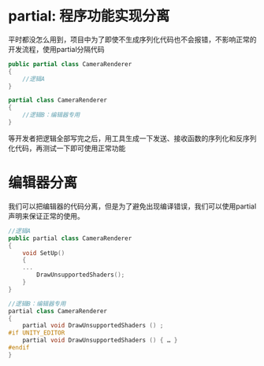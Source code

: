 # partial: 程序功能实现分离
平时都没怎么用到，项目中为了即使不生成序列化代码也不会报错，不影响正常的开发流程，使用partial分隔代码
```c#
public partial class CameraRenderer
{
	//逻辑A
}

partial class CameraRenderer
{
	//逻辑B：编辑器专用
}
```
等开发者把逻辑全部写完之后，用工具生成一下发送、接收函数的序列化和反序列化代码，再测试一下即可使用正常功能

# 编辑器分离

我们可以把编辑器的代码分离，但是为了避免出现编译错误，我们可以使用partial声明来保证正常的使用。
```c++
//逻辑A
public partial class CameraRenderer
{
	void SetUp()
	{
	...
		DrawUnsupportedShaders();
	}
}

//逻辑B：编辑器专用
partial class CameraRenderer
{
	partial void DrawUnsupportedShaders () ;
#if UNITY_EDITOR
	partial void DrawUnsupportedShaders () { … }
#endif
}
```